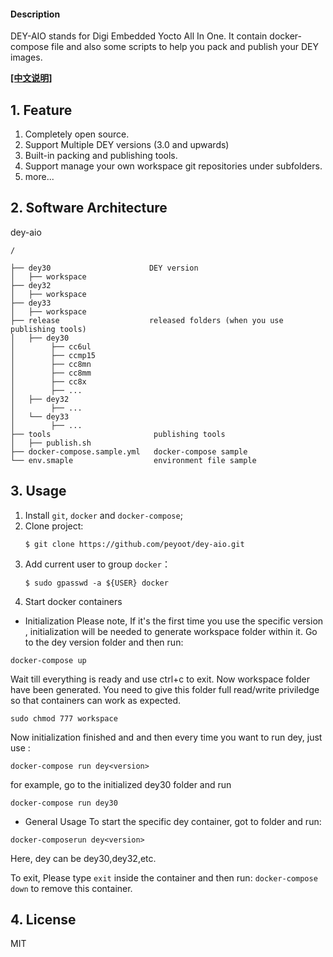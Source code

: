 #### Description
DEY-AIO stands for Digi Embedded Yocto All In One.
It contain docker-compose file and also some scripts to help you pack and publish your DEY images.

**[[中文说明]](README-cn.md)**

## 1. Feature
1. Completely open source.
2. Support Multiple DEY versions (3.0 and upwards)
3. Built-in packing and publishing tools.
4. Support manage your own workspace git repositories under subfolders.
5. more...
## 2.  Software Architecture
dey-aio
```
/

├── dey30                      DEY version
│   ├── workspace
├── dey32
│   ├── workspace
├── dey33
│   ├── workspace
├── release                    released folders (when you use publishing tools)
│   ├── dey30                   
│        ├── cc6ul
│        ├── ccmp15
│        ├── cc8mn
│        ├── cc8mm
│        ├── cc8x
│        ├── ...
│   ├── dey32                   
│        ├── ...
│   └── dey33                   
│        ├── ...
├── tools                       publishing tools
│   ├── publish.sh
├── docker-compose.sample.yml   docker-compose sample
└── env.smaple                  environment file sample
```
## 3. Usage
1. Install `git`, `docker` and `docker-compose`;
2. Clone project:
    ```
    $ git clone https://github.com/peyoot/dey-aio.git
    ```
3. Add current user to group `docker`：
    ```
    $ sudo gpasswd -a ${USER} docker
    ```
4. Start docker containers
  * Initialization 
   Please note, If it's the first time you use the specific version , initialization will be needed to generate workspace folder within it. Go to the dey version folder and then run:
```
docker-compose up
```
Wait till everything is ready and use ctrl+c to exit. Now workspace folder have been generated. You need to give this folder full read/write priviledge so that containers can work as expected.
```
sudo chmod 777 workspace
```
Now initialization finished and and then every time you want to run dey, just use :
```
docker-compose run dey<version>
```
for example, go to the initialized dey30 folder and run
```
docker-compose run dey30
```

  * General Usage
To start the specific dey container, got to folder and run:
```
docker-composerun dey<version>
```
Here, dey<version> can be dey30,dey32,etc.

To exit, Please type `exit` inside the container and then run: `docker-compose down` to remove this container.



## 4. License
MIT
